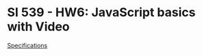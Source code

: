 # SI 539 - HW6: JavaScript basics with Video

[Specifications](https://docs.google.com/document/d/1--LXEcjTnpgSIevmX4vTuWC0lsr8HuP-bPZA48nQ_n8/edit?usp=sharing)
